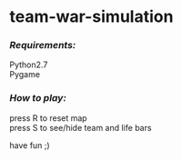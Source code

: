 # team-war-simulation

### *Requirements:*  
Python2.7  
Pygame  
  
### *How to play:*   
press R to reset map  
press S to see/hide team and  life bars   
 
have fun ;)

